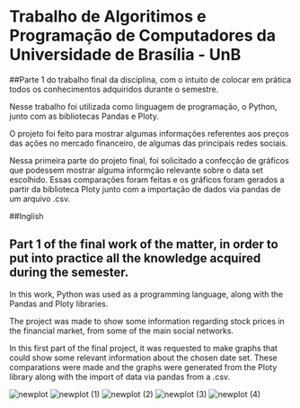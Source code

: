 # Trabalho de Algoritimos e Programação de Computadores da Universidade de Brasília - UnB
##Parte 1 do trabalho final da disciplina, com o intuito de colocar em prática todos os conhecimentos adquiridos durante o semestre. 

Nesse trabalho foi utilizada como linguagem de programação, o Python, junto com as bibliotecas Pandas e Ploty.

O projeto foi feito para mostrar algumas informações referentes aos preços das ações no mercado financeiro, de algumas das principais redes sociais.

Nessa primeira parte do projeto final, foi solicitado a confecção de gráficos que podessem mostrar alguma informção relevante sobre o data set escolhido. Essas comparações foram feitas e os gráficos foram gerados a partir da biblioteca Ploty junto com a importação de dados via pandas de um arquivo .csv.

##Inglish
## Part 1 of the final work of the matter, in order to put into practice all the knowledge acquired during the semester.

In this work, Python was used as a programming language, along with the Pandas and Ploty libraries.

The project was made to show some information regarding stock prices in the financial market, from some of the main social networks.

In this first part of the final project, it was requested to make graphs that could show some relevant information about the chosen date set. These comparations were made and the graphs were generated from the Ploty library along with the import of data via pandas from a .csv.



![newplot](https://user-images.githubusercontent.com/102708746/213873240-5ebe276c-ea38-4868-a55d-350a16826563.png)
![newplot (1)](https://user-images.githubusercontent.com/102708746/213873243-8cd08eaf-d6e7-402c-b477-9c8c05982b81.png)
![newplot (2)](https://user-images.githubusercontent.com/102708746/213873247-26207cdc-53e0-44ca-8b6e-23ed7e901298.png)
![newplot (3)](https://user-images.githubusercontent.com/102708746/213873251-5ffab36c-18b6-48a1-a167-fef7669eeebe.png)
![newplot (4)](https://user-images.githubusercontent.com/102708746/213873255-5a5ade34-f277-46a7-9c53-c4894a75b933.png)

